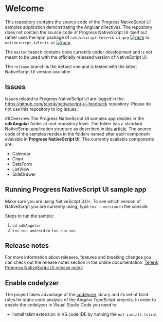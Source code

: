 # Welcome
This repository contains the source code of the Progress NativeScript UI samples application demonstrating the Angular directives. The repository does not contain the source code of Progress NativeScript UI itself but rather uses the npm package of  `nativescript-telerik-ui-pro` [![npm](https://img.shields.io/npm/v/nativescript-telerik-ui-pro.svg)](https://www.npmjs.com/package/nativescript-telerik-ui-pro) or `nativescript-telerik-ui` [![npm](https://img.shields.io/npm/v/nativescript-telerik-ui.svg)](https://www.npmjs.com/package/nativescript-telerik-ui).

The `master` branch contains code currently under development and is not meant to be used with the officially released version of NativeScript UI.

The `release` branch is the default one and is tested with the latest NativeScript UI version available.

## Issues
Issues related to Progress NativeScript UI are logged in the https://github.com/telerik/nativescript-ui-feedback repository. Please do not use this repository to log issues.

##Overview
The Progress NativeScript UI samples app resides in the **sdkAngular** folder at root repository level. The folder has a standard NativeScript application structure as described in [this article](http://docs.nativescript.org/angular/tutorial/ng-chapter-0.html). The source code of the samples resides in the folders named after each component available in **Progress NativeScript UI**. The currently available components are:

- Calendar
- Chart
- DataForm
- ListView
- SideDrawer

## Running **Progress NativeScript UI** sample app
Make sure you are using NativeScript 3.0+. To see which version of NativeScript you are currently using, type `tns --version` in the console.

Steps to run the sample:

1. `cd sdkAngular`
2. `tns run android` or `tns run ios`


## Release notes
For more information about releases, features and breaking changes you can check out the release notes section in the online documentation:
[Telerik Progress NativeScript UI release notes](http://docs.telerik.com/devtools/nativescript-ui/release-notes)

## Enable codelyzer
The project takes advantage of the [codelyzer](https://www.npmjs.com/package/codelyzer) library and its set of tslint rules for static code analysis of the Angular TypeScript projects. In order to enable the codelyzer in Visual Studio Code you need to:
- Install tslint extension in VS code IDE by running the `ext install tslint`
